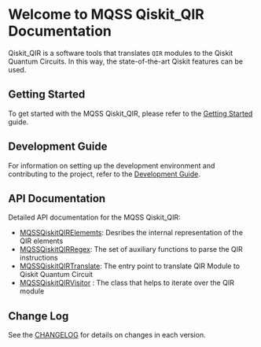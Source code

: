 # Welcome to MQSS Qiskit_QIR Documentation

Qiskit_QIR is a software tools that translates `QIR` modules to the Qiskit Quantum Circuits. In this way, the state-of-the-art Qiskit features can be used.

## Getting Started

To get started with the MQSS Qiskit_QIR, please refer to the [Getting Started](user_guide/getting_started.md) guide.

## Development Guide

For information on setting up the development environment and contributing to the project, refer to the [Development Guide](user_guide/development_guide.md).

## API Documentation

Detailed API documentation for the MQSS Qiskit_QIR:

- [MQSSQiskitQIRElememts](api/mqss_qir_py_elements.md): Desribes the internal representation of the QIR elements
- [MQSSQiskitQIRRegex](api/mqss_qir_py_regex.md): The set of auxiliary functions to parse the QIR instructions
- [MQSSQiskitQIRTranslate](api/mqss_qir_py_translate.md): The entry point to translate QIR Module to Qiskit Quantum Circuit
- [MQSSQiskitQIRVisitor](api/mqss_qir_py_visitor.md) : The class that helps to iterate over the QIR module

## Change Log

See the [CHANGELOG](changelog.md) for details on changes in each version.
